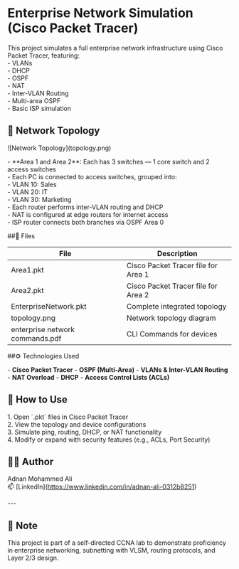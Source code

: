# Enterprise Network Simulation (Cisco Packet Tracer)

This project simulates a full enterprise network infrastructure using Cisco Packet Tracer, featuring:  
\- VLANs  
\- DHCP  
\- OSPF  
\- NAT  
\- Inter-VLAN Routing  
\- Multi-area OSPF  
\- Basic ISP simulation

## 🧱 Network Topology

\!\[Network Topology\](topology.png)

\- \*\*Area 1 and Area 2\*\*: Each has 3 switches — 1 core switch and 2 access switches  
\- Each PC is connected to access switches, grouped into:  
  \- VLAN 10: Sales  
  \- VLAN 20: IT  
  \- VLAN 30: Marketing  
\- Each router performs inter-VLAN routing and DHCP  
\- NAT is configured at edge routers for internet access  
\- ISP router connects both branches via OSPF Area 0

##📁 Files

| File | Description |  
|------|-------------|  
| Area1.pkt | Cisco Packet Tracer file for Area 1 |  
| Area2.pkt | Cisco Packet Tracer file for Area 2 |  
| EnterpriseNetwork.pkt | Complete integrated topology |  
| topology.png | Network topology diagram |  
| enterprise network commands.pdf|CLI Commands for devices |

##⚙️ Technologies Used

\- **Cisco Packet Tracer**
\- **OSPF (Multi-Area)**
\- **VLANs & Inter-VLAN Routing**
\- **NAT Overload**
\- **DHCP**
\- **Access Control Lists (ACLs)**

## 🚀 How to Use

1\. Open \`.pkt\` files in Cisco Packet Tracer  
2\. View the topology and device configurations  
3\. Simulate ping, routing, DHCP, or NAT functionality  
4\. Modify or expand with security features (e.g., ACLs, Port Security)

## 👨‍💻 Author

Adnan Mohammed Ali    
📫 \[LinkedIn\](https://www.linkedin.com/in/adnan-ali-0312b8251)

\---

## 📌 Note

This project is part of a self-directed CCNA lab to demonstrate proficiency in enterprise networking, subnetting with VLSM, routing protocols, and Layer 2/3 design.

